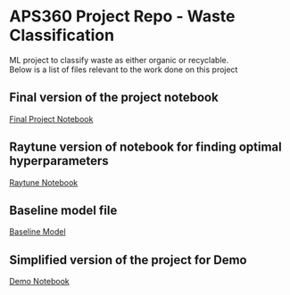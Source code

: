 # APS360 Project Repo - Waste Classification
ML project to classify waste as either organic or recyclable.  
Below is a list of files relevant to the work done on this project

## Final version of the project notebook
[Final Project Notebook](APS360_Project.ipynb)

## Raytune version of notebook for finding optimal hyperparameters
[Raytune Notebook](APS360_Project_Raytune.ipynb)

## Baseline model file
[Baseline Model](baseline.py)

## Simplified version of the project for Demo
[Demo Notebook](DemoAPS360.ipnb)
